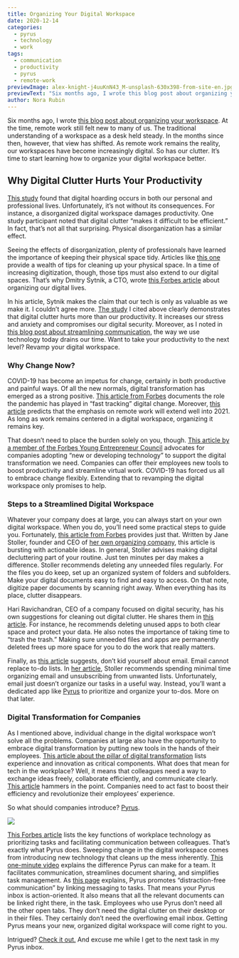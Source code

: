 ```yaml
---
title: Organizing Your Digital Workspace
date: 2020-12-14
categories:
  - pyrus
  - technology
  - work
tags:
  - communication
  - productivity
  - pyrus
  - remote-work
previewImage: alex-knight-j4uuKnN43_M-unsplash-630x398-from-site-en.jpg
previewText: "Six months ago, I wrote this blog post about organizing your workspace. At the time, remote work still felt new to many of us. The traditional understanding of a workspace as a desk held steady. In the months since then, however, that view has shifted. As remote work remains the reality, our workspaces have become increasingly digital. So has our clutter. It’s time to start learning how to organize your digital workspace better."
author: Nora Rubin
---
```

Six months ago, I wrote [this blog post about organizing your workspace](https://pyrus.com/en/blog/seven-strategies-to-streamline-your-workplace). At the time, remote work still felt new to many of us. The traditional understanding of a workspace as a desk held steady. In the months since then, however, that view has shifted. As remote work remains the reality, our workspaces have become increasingly digital. So has our clutter. It’s time to start learning how to organize your digital workspace better.

## **Why Digital Clutter Hurts Your Productivity**

[This study](https://www.sciencedirect.com/science/article/pii/S0747563218301365?casa_token=FAIMM-SIcIIAAAAA:WEjECa19bZyeRmROf7PJiKTzmsvVU5FL5MbgKIRdWNl3Vo4SEcyMxQydoeE-abuvUU1KQeD0cvI) found that digital hoarding occurs in both our personal and professional lives. Unfortunately, it’s not without its consequences. For instance, a disorganized digital workspace damages productivity. One study participant noted that digital clutter “makes it difficult to be efficient.” In fact, that’s not all that surprising. Physical disorganization has a similar effect. 

Seeing the effects of disorganization, plenty of professionals have learned the importance of keeping their physical space tidy. Articles like [this one](https://www.forbes.com/sites/joshuabecker/2019/01/23/six-important-steps-to-a-minimized-more-productive-workspace/) provide a wealth of tips for cleaning up your physical space. In a time of increasing digitization, though, those tips must also extend to our digital spaces. That’s why Dmitry Sytnik, a CTO, wrote [this Forbes article](https://www.forbes.com/sites/quora/2018/10/02/practice-these-habits-to-keep-your-digital-life-organized/?sh=57bc2d1d498a) about organizing our digital lives.

In his article, Sytnik makes the claim that our tech is only as valuable as we make it. I couldn’t agree more. [The study](https://www.sciencedirect.com/science/article/pii/S0747563218301365?casa_token=FAIMM-SIcIIAAAAA:WEjECa19bZyeRmROf7PJiKTzmsvVU5FL5MbgKIRdWNl3Vo4SEcyMxQydoeE-abuvUU1KQeD0cvI) I cited above clearly demonstrates that digital clutter hurts more than our productivity. It increases our stress and anxiety and compromises our digital security. Moreover, as I noted in [this blog post about streamlining communication](https://pyrus.com/en/blog/abcs-of-ap-communication-in-the-ap-workflow), the way we use technology today drains our time. Want to take your productivity to the next level? Revamp your digital workspace.

### **Why Change Now?**

COVID-19 has become an impetus for change, certainly in both productive and painful ways. Of all the new normals, digital transformation has emerged as a strong positive. [This article from Forbes](https://www.forbes.com/sites/bernardmarr/2020/03/17/how-the-covid-19-pandemic-is-fast-tracking-digital-transformation-in-companies/?sh=780a65bba8ee) documents the role the pandemic has played in “fast tracking” digital change. Moreover, [this article](https://www.forbes.com/sites/danielnewman/2020/09/21/top-10-digital-transformation-trends-for-2021/?sh=787893ebc6f4) predicts that the emphasis on remote work will extend well into 2021. As long as work remains centered in a digital workspace, organizing it remains key.

That doesn’t need to place the burden solely on you, though. [This article by a member of the Forbes Young Entrepreneur Council](https://www.forbes.com/sites/theyec/2020/07/10/why-now-is-the-perfect-time-for-a-digital-transformation/) advocates for companies adopting “new or developing technology” to support the digital transformation we need. Companies can offer their employees new tools to boost productivity and streamline virtual work. COVID-19 has forced us all to embrace change flexibly. Extending that to revamping the digital workspace only promises to help.

### **Steps to a Streamlined Digital Workspace**

Whatever your company does at large, you can always start on your own digital workspace. When you do, you’ll need some practical steps to guide you. Fortunately, [this article from Forbes](https://www.forbes.com/sites/forbesbusinesscouncil/2020/11/19/how-to-declutter-your-workspace-while-working-from-home/?sh=76071f4378c5) provides just that. Written by Jane Stoller, founder and CEO of [her own organizing company](https://www.organizedjane.com/my-story), this article is bursting with actionable ideas. In general, Stoller advises making digital decluttering part of your routine. Just ten minutes per day makes a difference. Stoller recommends deleting any unneeded files regularly. For the files you do keep, set up an organized system of folders and subfolders. Make your digital documents easy to find and easy to access. On that note, digitize paper documents by scanning right away. When everything has its place, clutter disappears.

Hari Ravichandran, CEO of a company focused on digital security, has his own suggestions for cleaning out digital clutter. He shares them in [this article](https://www.forbes.com/sites/forbestechcouncil/2020/04/08/how-to-clean-your-digital-clutter/?sh=4506df664c29). For instance, he recommends deleting unused apps to both clear space and protect your data. He also notes the importance of taking time to “trash the trash.” Making sure unneeded files and apps are permanently deleted frees up more space for you to do the work that really matters.

Finally, as [this article](https://www.forbes.com/2011/02/01/organize-office-clutter-forbes-woman-leadership-work_slide.html?sh=34cb13586f2b) suggests, don’t kid yourself about email. Email cannot replace to-do lists. In [her article](https://www.forbes.com/sites/forbesbusinesscouncil/2020/11/19/how-to-declutter-your-workspace-while-working-from-home/?sh=76071f4378c5), Stoller recommends spending minimal time organizing email and unsubscribing from unwanted lists. Unfortunately, email just doesn’t organize our tasks in a useful way. Instead, you’ll want a dedicated app like [Pyrus](https://pyrus.com/en/product) to prioritize and organize your to-dos. More on that later.

### **Digital Transformation for Companies**

As I mentioned above, individual change in the digital workspace won’t solve all the problems. Companies at large also have the opportunity to embrace digital transformation by putting new tools in the hands of their employees. [This article about the pillar of digital transformation](https://www.forbes.com/sites/danielnewman/2018/05/21/understanding-the-six-pillars-of-digital-transformation-beyond-tech/?sh=3b0711be3f3b) lists experience and innovation as critical components. What does that mean for tech in the workplace? Well, it means that colleagues need a way to exchange ideas freely, collaborate efficiently, and communicate clearly. [This article](https://www.forbes.com/sites/theyec/2020/07/10/why-now-is-the-perfect-time-for-a-digital-transformation/) hammers in the point. Companies need to act fast to boost their efficiency and revolutionize their employees’ experience.

So what should companies introduce? [Pyrus](https://pyrus.com/en/product).

![](main-icon-300x200.webp)

[This Forbes article](https://www.forbes.com/sites/quora/2018/10/02/practice-these-habits-to-keep-your-digital-life-organized/?sh=57bc2d1d498a) lists the key functions of workplace technology as prioritizing tasks and facilitating communication between colleagues. That’s exactly what Pyrus does. Sweeping change in the digital workspace comes from introducing new technology that cleans up the mess inherently. [This one-minute video](https://www.youtube.com/watch?v=bwcPv2fm8Bw&feature=emb_logo&ab_channel=Pyrus) explains the difference Pyrus can make for a team. It facilitates communication, streamlines document sharing, and simplifies task management. As [this page](https://pyrus.com/en) explains, Pyrus promotes “distraction-free communication” by linking messaging to tasks. That means your Pyrus inbox is action-oriented. It also means that all the relevant documents can be linked right there, in the task. Employees who use Pyrus don’t need all the other open tabs. They don’t need the digital clutter on their desktop or in their files. They certainly don’t need the overflowing email inbox. Getting Pyrus means your new, organized digital workspace will come right to you.

Intrigued? [Check it out.](https://pyrus.com/en/product) And excuse me while I get to the next task in my Pyrus inbox.